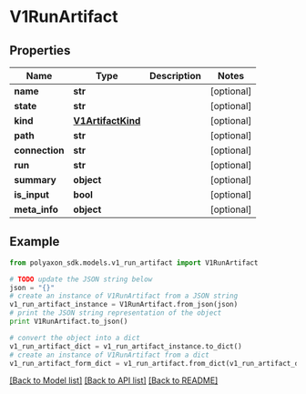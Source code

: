 # V1RunArtifact


## Properties
Name | Type | Description | Notes
------------ | ------------- | ------------- | -------------
**name** | **str** |  | [optional] 
**state** | **str** |  | [optional] 
**kind** | [**V1ArtifactKind**](V1ArtifactKind.md) |  | [optional] 
**path** | **str** |  | [optional] 
**connection** | **str** |  | [optional] 
**run** | **str** |  | [optional] 
**summary** | **object** |  | [optional] 
**is_input** | **bool** |  | [optional] 
**meta_info** | **object** |  | [optional] 

## Example

```python
from polyaxon_sdk.models.v1_run_artifact import V1RunArtifact

# TODO update the JSON string below
json = "{}"
# create an instance of V1RunArtifact from a JSON string
v1_run_artifact_instance = V1RunArtifact.from_json(json)
# print the JSON string representation of the object
print V1RunArtifact.to_json()

# convert the object into a dict
v1_run_artifact_dict = v1_run_artifact_instance.to_dict()
# create an instance of V1RunArtifact from a dict
v1_run_artifact_form_dict = v1_run_artifact.from_dict(v1_run_artifact_dict)
```
[[Back to Model list]](../README.md#documentation-for-models) [[Back to API list]](../README.md#documentation-for-api-endpoints) [[Back to README]](../README.md)


